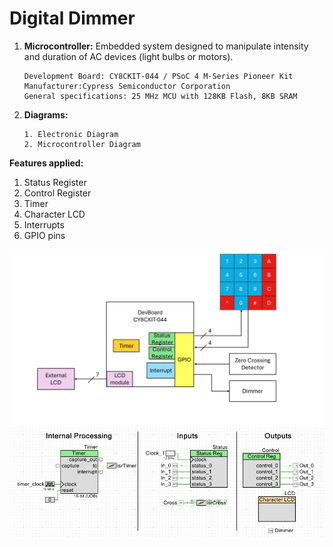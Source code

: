 # Digital Dimmer

1. **Microcontroller:** Embedded system designed to manipulate intensity and duration of AC devices (light bulbs or motors).
    ~~~
    Development Board: CY8CKIT-044 / PSoC 4 M-Series Pioneer Kit
    Manufacturer:Cypress Semiconductor Corporation
    General specifications: 25 MHz MCU with 128KB Flash, 8KB SRAM
    ~~~
2. **Diagrams:**
    ~~~
    1. Electronic Diagram
    2. Microcontroller Diagram
    ~~~

**Features applied:**
  1. Status Register
  2. Control Register
  3. Timer
  4. Character LCD
  5. Interrupts
  6. GPIO pins


![ElectronicDiagram](./2_Diagrams/1_Electronic/Electronic_Diagram.png)
![MicroDiagram](./2_Diagrams/2_Microcontroller/TopDesign.png)
